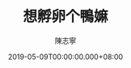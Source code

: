 ---
issue: 325
title: 想孵卵个鴨嫲
author: 陳志寧
language: 南四縣
date: 2019-05-09T00:00:00.000+08:00
topic: 故事
difficulty: 2
wikidata: Q98096212
wikidata_link: https://www.wikidata.org/wiki/Q98096212
---
